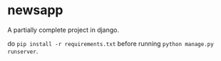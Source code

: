 # newsapp

A partially complete project in django.

do `pip install -r requirements.txt` before running `python manage.py runserver`.

